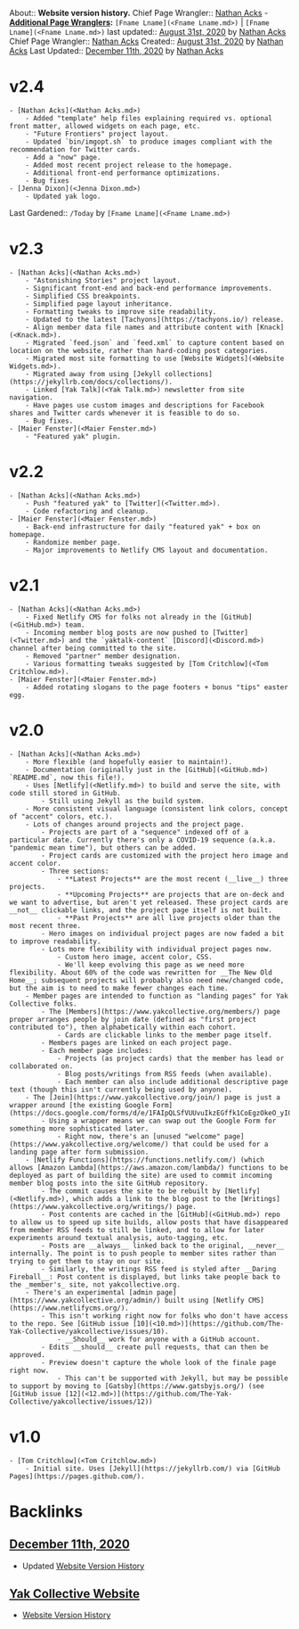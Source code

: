 About:: __Website version history.__
Chief Page Wrangler:: [Nathan Acks](<Nathan Acks.md>)
    - **[Additional Page Wranglers](<Additional Page Wranglers.md>):** `[Fname Lname](<Fname Lname.md>)` | `[Fname Lname](<Fname Lname.md>)`
last updated:: [August 31st, 2020](<August 31st, 2020.md>) by [Nathan Acks](<Nathan Acks.md>)
Chief Page Wrangler:: [Nathan Acks](<Nathan Acks.md>)
Created:: [August 31st, 2020](<August 31st, 2020.md>) by [Nathan Acks](<Nathan Acks.md>)
Last Updated:: [December 11th, 2020](<December 11th, 2020.md>) by [Nathan Acks](<Nathan Acks.md>)
# v2.4
    - [Nathan Acks](<Nathan Acks.md>)
        - Added "template" help files explaining required vs. optional front matter, allowed widgets on each page, etc.
        - "Future Frontiers" project layout.
        - Updated `bin/imgopt.sh` to produce images compliant with the recommendation for Twitter cards.
        - Add a "now" page.
        - Added most recent project release to the homepage.
        - Additional front-end performance optimizations.
        - Bug fixes
    - [Jenna Dixon](<Jenna Dixon.md>)
        - Updated yak logo.
Last Gardened:: `/Today` by `[Fname Lname](<Fname Lname.md>)`
# v2.3
    - [Nathan Acks](<Nathan Acks.md>)
        - "Astonishing Stories" project layout.
        - Significant front-end and back-end performance improvements.
        - Simplified CSS breakpoints.
        - Simplified page layout inheritance.
        - Formatting tweaks to improve site readability.
        - Updated to the latest [Tachyons](https://tachyons.io/) release.
        - Align member data file names and attribute content with [Knack](<Knack.md>).
        - Migrated `feed.json` and `feed.xml` to capture content based on location on the website, rather than hard-coding post categories.
        - Migrated most site formatting to use [Website Widgets](<Website Widgets.md>).
        - Migrated away from using [Jekyll collections](https://jekyllrb.com/docs/collections/).
        - Linked [Yak Talk](<Yak Talk.md>) newsletter from site navigation.
        - Have pages use custom images and descriptions for Facebook shares and Twitter cards whenever it is feasible to do so.
        - Bug fixes.
    - [Maier Fenster](<Maier Fenster.md>)
        - "Featured yak" plugin.
# v2.2
    - [Nathan Acks](<Nathan Acks.md>)
        - Push "featured yak" to [Twitter](<Twitter.md>).
        - Code refactoring and cleanup.
    - [Maier Fenster](<Maier Fenster.md>)
        - Back-end infrastructure for daily "featured yak" + box on homepage.
        - Randomize member page.
        - Major improvements to Netlify CMS layout and documentation.
# v2.1
    - [Nathan Acks](<Nathan Acks.md>)
        - Fixed Netlify CMS for folks not already in the [GitHub](<GitHub.md>) team.
        - Incoming member blog posts are now pushed to [Twitter](<Twitter.md>) and the `yaktalk-content` [Discord](<Discord.md>) channel after being committed to the site.
        - Removed "partner" member designation.
        - Various formatting tweaks suggested by [Tom Critchlow](<Tom Critchlow.md>).
    - [Maier Fenster](<Maier Fenster.md>)
        - Added rotating slogans to the page footers + bonus "tips" easter egg.
# v2.0
    - [Nathan Acks](<Nathan Acks.md>)
        - More flexible (and hopefully easier to maintain!).
        - Documentation (originally just in the [GitHub](<GitHub.md>) `README.md`, now this file!).
        - Uses [Netlify](<Netlify.md>) to build and serve the site, with code still stored in GitHub.
            - Still using Jekyll as the build system.
        - More consistent visual language (consistent link colors, concept of "accent" colors, etc.).
        - Lots of changes around projects and the project page.
            - Projects are part of a "sequence" indexed off of a particular date. Currently there's only a COVID-19 sequence (a.k.a. "pandemic mean time"), but others can be added.
            - Project cards are customized with the project hero image and accent color.
            - Three sections:
                - **Latest Projects** are the most recent (__live__) three projects.
                - **Upcoming Projects** are projects that are on-deck and we want to advertise, but aren't yet released. These project cards are __not__ clickable links, and the project page itself is not built.
                - **Past Projects** are all live projects older than the most recent three.
            - Hero images on individual project pages are now faded a bit to improve readability.
            - Lots more flexibility with individual project pages now.
                - Custom hero image, accent color, CSS.
                - We'll keep evolving this page as we need more flexibility. About 60% of the code was rewritten for __The New Old Home__; subsequent projects will probably also need new/changed code, but the aim is to need to make fewer changes each time.
        - Member pages are intended to function as "landing pages" for Yak Collective folks.
            - The [Members](https://www.yakcollective.org/members/) page proper arranges people by join date (defined as "first project contributed to"), then alphabetically within each cohort.
                - Cards are clickable links to the member page itself.
            - Members pages are linked on each project page.
            - Each member page includes:
                - Projects (as project cards) that the member has lead or collaborated on.
                - Blog posts/writings from RSS feeds (when available).
                - Each member can also include additional descriptive page text (though this isn't currently being used by anyone).
        - The [Join](https://www.yakcollective.org/join/) page is just a wrapper around [the existing Google Form](https://docs.google.com/forms/d/e/1FAIpQLSfVUUvuIkzEGffk1CoEgzOkeO_yI05Nuw6zU3H1TNLmiQOf7g/viewform).
            - Using a wrapper means we can swap out the Google Form for something more sophisticated later.
                - Right now, there's an [unused "welcome" page](https://www.yakcollective.org/welcome/) that could be used for a landing page after form submission.
        - [Netlify Functions](https://functions.netlify.com/) (which allows [Amazon Lambda](https://aws.amazon.com/lambda/) functions to be deployed as part of building the site) are used to commit incoming member blog posts into the site GitHub repository.
            - The commit causes the site to be rebuilt by [Netlify](<Netlify.md>), which adds a link to the blog post to the [Writings](https://www.yakcollective.org/writings/) page.
            - Post contents are cached in the [GitHub](<GitHub.md>) repo to allow us to speed up site builds, allow posts that have disappeared from member RSS feeds to still be linked, and to allow for later experiments around textual analysis, auto-tagging, etc.
            - Posts are __always__ linked back to the original, __never__ internally. The point is to push people to member sites rather than trying to get them to stay on our site.
            - Similarly, the writings RSS feed is styled after __Daring Fireball__: Post content is displayed, but links take people back to the _member's_ site, not yakcollective.org.
        - There's an experimental [admin page](https://www.yakcollective.org/admin/) built using [Netlify CMS](https://www.netlifycms.org/).
            - This isn't working right now for folks who don't have access to the repo. See [GitHub issue [10](<10.md>)](https://github.com/The-Yak-Collective/yakcollective/issues/10).
                - __Should__ work for anyone with a GitHub account.
            - Edits __should__ create pull requests, that can then be approved.
            - Preview doesn't capture the whole look of the finale page right now.
                - This can't be supported with Jekyll, but may be possible to support by moving to [Gatsby](https://www.gatsbyjs.org/) (see [GitHub issue [12](<12.md>)](https://github.com/The-Yak-Collective/yakcollective/issues/12))
# v1.0
    - [Tom Critchlow](<Tom Critchlow.md>)
        - Initial site. Uses [Jekyll](https://jekyllrb.com/) via [GitHub Pages](https://pages.github.com/).

# Backlinks
## [December 11th, 2020](<December 11th, 2020.md>)
- Updated [Website Version History](<Website Version History.md>)

## [Yak Collective Website](<Yak Collective Website.md>)
- [Website Version History](<Website Version History.md>)

